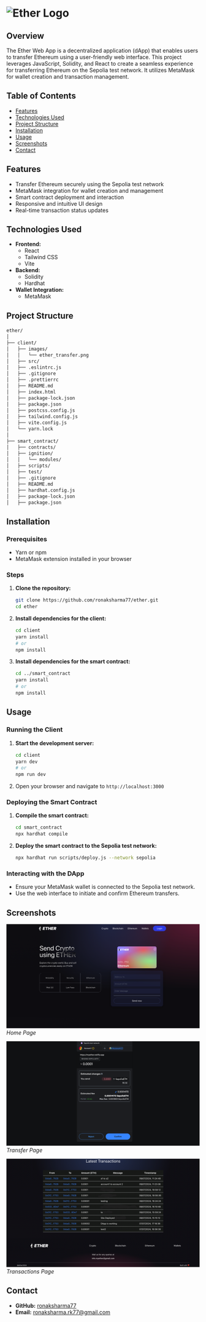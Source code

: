 # <img src="https://i.ibb.co/8YwZGTY/logo-57b4ec1b.png" alt="Ether Logo" width="136.8" height="40"> 


## Overview

The Ether Web App is a decentralized application (dApp) that enables users to transfer Ethereum using a user-friendly web interface. This project leverages JavaScript, Solidity, and React to create a seamless experience for transferring Ethereum on the Sepolia test network. It utilizes MetaMask for wallet creation and transaction management.

## Table of Contents

- [Features](#features)
- [Technologies Used](#technologies-used)
- [Project Structure](#project-structure)
- [Installation](#installation)
- [Usage](#usage)
- [Screenshots](#screenshots)
- [Contact](#contact)

## Features

- Transfer Ethereum securely using the Sepolia test network
- MetaMask integration for wallet creation and management
- Smart contract deployment and interaction
- Responsive and intuitive UI design
- Real-time transaction status updates

## Technologies Used

- **Frontend:**
  - React
  - Tailwind CSS
  - Vite
- **Backend:**
  - Solidity
  - Hardhat
- **Wallet Integration:**
  - MetaMask

## Project Structure

```plaintext
ether/
│
├── client/
│   ├── images/
│   │   └── ether_transfer.png
│   ├── src/
│   ├── .eslintrc.js
│   ├── .gitignore
│   ├── .prettierrc
│   ├── README.md
│   ├── index.html
│   ├── package-lock.json
│   ├── package.json
│   ├── postcss.config.js
│   ├── tailwind.config.js
│   ├── vite.config.js
│   └── yarn.lock
│
├── smart_contract/
│   ├── contracts/
│   ├── ignition/
│   │   └── modules/
│   ├── scripts/
│   ├── test/
│   ├── .gitignore
│   ├── README.md
│   ├── hardhat.config.js
│   ├── package-lock.json
│   ├── package.json
```
## Installation

### Prerequisites

- Yarn or npm
- MetaMask extension installed in your browser

### Steps

1. **Clone the repository:**

    ```sh
    git clone https://github.com/ronaksharma77/ether.git
    cd ether
    ```

2. **Install dependencies for the client:**

    ```sh
    cd client
    yarn install
    # or
    npm install
    ```

3. **Install dependencies for the smart contract:**

    ```sh
    cd ../smart_contract
    yarn install
    # or
    npm install
    ```

## Usage

### Running the Client

1. **Start the development server:**

    ```sh
    cd client
    yarn dev
    # or
    npm run dev
    ```

2. Open your browser and navigate to `http://localhost:3000`

### Deploying the Smart Contract

1. **Compile the smart contract:**

    ```sh
    cd smart_contract
    npx hardhat compile
    ```

2. **Deploy the smart contract to the Sepolia test network:**

    ```sh
    npx hardhat run scripts/deploy.js --network sepolia
    ```

### Interacting with the DApp

- Ensure your MetaMask wallet is connected to the Sepolia test network.
- Use the web interface to initiate and confirm Ethereum transfers.

## Screenshots

![Home Page](client/images/home_page.png)
*Home Page*

![Transfer Page](client/images/transfer_page.png)
*Transfer Page*

![Transactions Page](client/images/transactions_page.png)
*Transactions Page*

## Contact

- **GitHub:** [ronaksharma77](https://github.com/ronaksharma77)
- **Email:** ronaksharma.rk77@gmail.com
